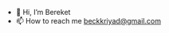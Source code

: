 - 👋 Hi, I’m Bereket
- 📫 How to reach me beckkriyad@gmail.com

<!---
BeckNek/BeckNek is a ✨ special ✨ repository because its `README.md` (this file) appears on your GitHub profile.
You can click the Preview link to take a look at your changes.
--->
